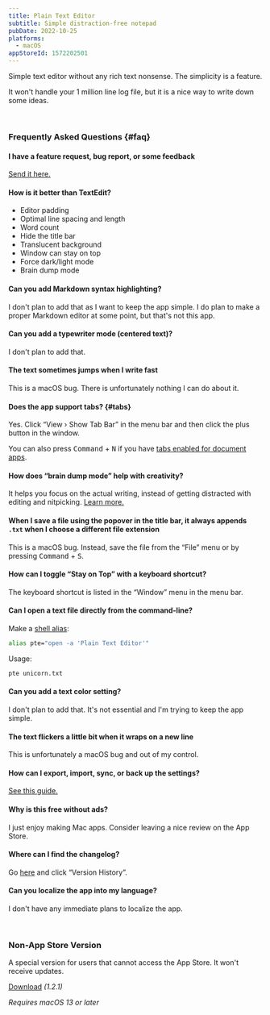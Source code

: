 ```yaml
---
title: Plain Text Editor
subtitle: Simple distraction-free notepad
pubDate: 2022-10-25
platforms:
  - macOS
appStoreId: 1572202501
---
```


Simple text editor without any rich text nonsense. The simplicity is a feature.

It won't handle your 1 million line log file, but it is a nice way to write down some ideas.

<br>

### Frequently Asked Questions {#faq}

#### I have a feature request, bug report, or some feedback

[Send it here.](https://sindresorhus.com/feedback?product=Plain%20Text%20Editor&referrer=Website-FAQ)

#### How is it better than TextEdit?

- Editor padding
- Optimal line spacing and length
- Word count
- Hide the title bar
- Translucent background
- Window can stay on top
- Force dark/light mode
- Brain dump mode

#### Can you add Markdown syntax highlighting?

I don't plan to add that as I want to keep the app simple. I do plan to make a proper Markdown editor at some point, but that's not this app.

#### Can you add a typewriter mode (centered text)?

I don't plan to add that.

#### The text sometimes jumps when I write fast

This is a macOS bug. There is unfortunately nothing I can do about it.

#### Does the app support tabs? {#tabs}

Yes. Click “View › Show Tab Bar” in the menu bar and then click the plus button in the window.

You can also press <kbd>Command</kbd> + <kbd>N</kbd> if you have [tabs enabled for document apps](https://support.apple.com/en-gb/guide/mac-help/mchla4695cce/mac).

#### How does “brain dump mode” help with creativity?

It helps you focus on the actual writing, instead of getting distracted with editing and nitpicking. [Learn more.](https://writingcooperative.com/how-the-brain-dump-method-can-boost-your-writing-output-881089bb897a)

#### When I save a file using the popover in the title bar, it always appends `.txt` when I choose a different file extension

This is a macOS bug. Instead, save the file from the “File” menu or by pressing <kbd>Command</kbd> + <kbd>S</kbd>.

#### How can I toggle “Stay on Top” with a keyboard shortcut?

The keyboard shortcut is listed in the “Window” menu in the menu bar.

#### Can I open a text file directly from the command-line?

Make a [shell alias](https://shapeshed.com/unix-alias/):

```sh
alias pte="open -a 'Plain Text Editor'"
```

Usage:

```sh
pte unicorn.txt
```

#### Can you add a text color setting?

I don't plan to add that. It's not essential and I'm trying to keep the app simple.

#### The text flickers a little bit when it wraps on a new line

This is unfortunately a macOS bug and out of my control.

#### How can I export, import, sync, or back up the settings?

[See this guide.](https://github.com/sindresorhus/guides/blob/main/backup-app-settings.md)

#### Why is this free without ads?

I just enjoy making Mac apps. Consider leaving a nice review on the App Store.

#### Where can I find the changelog?

Go [here](https://apps.apple.com/app/id1572202501) and click “Version History”.

#### Can you localize the app into my language?

I don't have any immediate plans to localize the app.

<br>

### Non-App Store Version

A special version for users that cannot access the App Store. It won't receive updates.

[Download](https://dsc.cloud/sindresorhus/Plain-Text-Editor-1.2.1-1668625106) *(1.2.1)*

*Requires macOS 13 or later*
